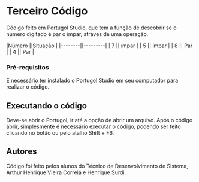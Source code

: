 # Terceiro Código 

Código feito em Portugol Studio, que tem a função de descobrir se o número digitado é par o ímpar, atráves de uma operação.

|Número  ||Situação |
|--------||---------|
| 7      || ímpar   |
| 5      || ímpar   |
| 8      || Par     |
| 4      || Par     |


### Pré-requisitos

É necessário ter instalado o Portugol Studio em seu computador para realizar o código.


## Executando o código

Deve-se abrir o Portugol, ir até a opção de abrir um arquivo. Após o código abrir, simplesmente é necessário executar o código, podendo ser feito clicando no botão ou pelo atalho Shift + F6.

## Autores

Código foi feito pelos alunos do Técnico de Desenvolvimento de Sistema, Arthur Henrique Vieira Correia e Henrique Surdi.

